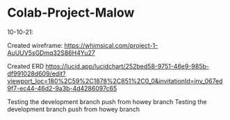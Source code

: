 # Colab-Project-Malow

10-10-21:

Created wireframe: 
https://whimsical.com/project-1-AuUUV5sGDmq32S86H4Yu27 

Created ERD 
https://lucid.app/lucidchart/252bed58-9751-46e9-985b-df991028d609/edit?viewport_loc=180%2C59%2C1878%2C851%2C0_0&invitationId=inv_067ed9f7-ec44-46d2-9a3b-4d4286097c65 

Testing the development branch push from howey branch
Testing the development branch push from howey branch